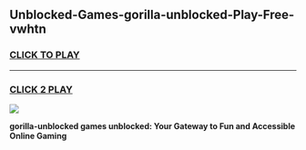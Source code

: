 
## Unblocked-Games-gorilla-unblocked-Play-Free-vwhtn
<h3>
<a href="https://premium76.site?title=gorilla-unblocked&ref=18A1">CLICK TO PLAY</a></h3>
<hr>

<h3>
<a href="https://premium76.site?title=gorilla-unblocked&ref=18A1">CLICK 2 PLAY</a>
  
</h3>

<a href="https://premium76.site?title=gorilla-unblocked&ref=18A1"><img src="https://clearcache.store/games.png"></a>


**gorilla-unblocked games unblocked: Your Gateway to Fun and Accessible Online Gaming**
